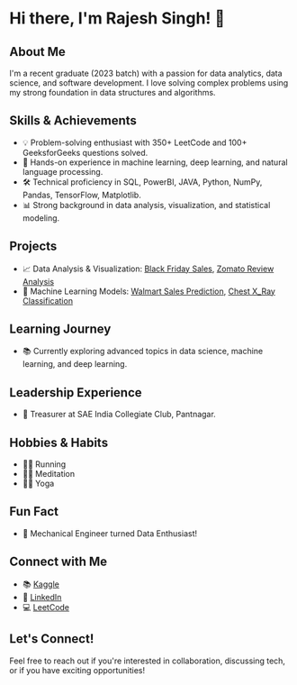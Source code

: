# Hi there, I'm Rajesh Singh! 👋

## About Me
I'm a recent graduate (2023 batch) with a passion for data analytics, data science, and software development. I love solving complex problems using my strong foundation in data structures and algorithms.

## Skills & Achievements
- 💡 Problem-solving enthusiast with 350+ LeetCode and 100+ GeeksforGeeks questions solved.
- 🚀 Hands-on experience in machine learning, deep learning, and natural language processing.
- 🛠 Technical proficiency in SQL, PowerBI, JAVA, Python, NumPy, Pandas, TensorFlow, Matplotlib.
- 📊 Strong background in data analysis, visualization, and statistical modeling.

## Projects
- 📈 Data Analysis & Visualization: [Black Friday Sales](https://www.kaggle.com/code/rajeshsingh3474/black-friday-sales/notebook), [Zomato Review Analysis](https://www.kaggle.com/CODE/RAJESHSINGH3474/ZOMATO-REVIEWS)
- 🤖 Machine Learning Models: [Walmart Sales Prediction](https://github.com/RAJESHSINGH123/WALMART_SALES_PREDICTION), [Chest X_Ray Classification](https://github.com/RAJESHSINGH123/CHEST-X-RAY-CLASSIFICATION-)

## Learning Journey
- 📚 Currently exploring advanced topics in data science, machine learning, and deep learning.

## Leadership Experience
- 💼 Treasurer at SAE India Collegiate Club, Pantnagar.

## Hobbies & Habits
- 🏃‍♂️ Running
- 🧘‍♂️ Meditation
- 🧘‍♂️ Yoga

## Fun Fact
- 🚀 Mechanical Engineer turned Data Enthusiast!

## Connect with Me
- 📚 [Kaggle](https://www.kaggle.com/rajeshsingh3474)
- 💼 [LinkedIn](https://www.linkedin.com/in/rajesh-singh-bb39b5217/)
- 💻 [LeetCode](https://leetcode.com/Rajesh7060/)

## Let's Connect!
Feel free to reach out if you're interested in collaboration, discussing tech, or if you have exciting opportunities!
